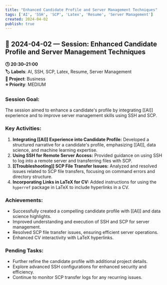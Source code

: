 ```yaml
---
title: "Enhanced Candidate Profile and Server Management Techniques"
tags: ['AI', 'SSH', 'SCP', 'Latex', 'Resume', 'Server Management']
created: 2024-04-02
publish: true
---
```


## 📅 2024-04-02 — Session: Enhanced Candidate Profile and Server Management Techniques

**🕒 20:30–21:00**  
**🏷️ Labels**: AI, SSH, SCP, Latex, Resume, Server Management  
**📂 Project**: Business  
**⭐ Priority**: MEDIUM  


### Session Goal:
The session aimed to enhance a candidate's profile by integrating [[AI]] experience and to improve server management skills using SSH and SCP.

### Key Activities:
1. **Integrating [[AI]] Experience into Candidate Profile:** Developed a structured narrative for a candidate's profile, emphasizing [[AI]], data science, and machine learning expertise.
2. **Using SSH for Remote Server Access:** Provided guidance on using SSH to log into a remote server and transferring files with SCP.
3. **[[Troubleshooting]] SCP File Transfer Issues:** Analyzed and resolved issues related to SCP file transfers, focusing on command errors and directory structure.
4. **Incorporating Links in LaTeX for CV:** Added instructions for using the `hyperref` package in LaTeX to include hyperlinks in a CV.

### Achievements:
- Successfully created a compelling candidate profile with [[AI]] and data science highlights.
- Improved understanding and execution of SSH and SCP for server management.
- Resolved SCP file transfer issues, ensuring efficient server operations.
- Enhanced CV interactivity with LaTeX hyperlinks.

### Pending Tasks:
- Further refine the candidate profile with additional project details.
- Explore advanced SSH configurations for enhanced security and efficiency.
- Continue to monitor SCP transfer logs for any recurring issues.
